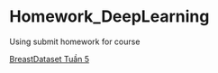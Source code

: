 # Homework_DeepLearning
Using submit homework for course

[BreastDataset Tuần 5](https://github.com/namnh2408/Homework_DeepLearning_Team_7/tree/main/Detection_BreastDataset_Tuan_5)

